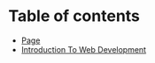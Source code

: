 # Table of contents

* [Page](README.md)
* [Introduction To Web Development](introduction-to-web-development.md)
